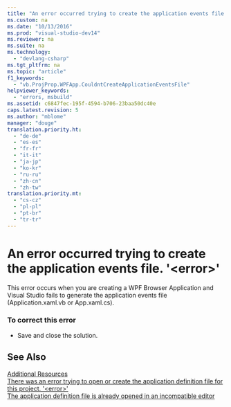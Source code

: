 ```yaml
---
title: "An error occurred trying to create the application events file. &#39;&lt;error&gt;&#39;"
ms.custom: na
ms.date: "10/13/2016"
ms.prod: "visual-studio-dev14"
ms.reviewer: na
ms.suite: na
ms.technology: 
  - "devlang-csharp"
ms.tgt_pltfrm: na
ms.topic: "article"
f1_keywords: 
  - "vb.ProjProp.WPFApp.CouldntCreateApplicationEventsFile"
helpviewer_keywords: 
  - "errors, msbuild"
ms.assetid: c6847fec-195f-4594-b706-23baa50dc40e
caps.latest.revision: 5
ms.author: "mblome"
manager: "douge"
translation.priority.ht: 
  - "de-de"
  - "es-es"
  - "fr-fr"
  - "it-it"
  - "ja-jp"
  - "ko-kr"
  - "ru-ru"
  - "zh-cn"
  - "zh-tw"
translation.priority.mt: 
  - "cs-cz"
  - "pl-pl"
  - "pt-br"
  - "tr-tr"
---
```

# An error occurred trying to create the application events file. &#39;&lt;error&gt;&#39;
This error occurs when you are creating a WPF Browser Application and Visual Studio fails to generate the application events file (Application.xaml.vb or App.xaml.cs).  
  
### To correct this error  
  
-   Save and close the solution.  
  
## See Also  
 [Additional Resources](../reference/additional-msbuild-resources.md)   
 [There was an error trying to open or create the application definition file for this project. '\<error>'](../misc/ca2f2204-acfc-4fc6-8306-4dfd96ec507f.md)   
 [The application definition file is already opened in an incompatible editor](../misc/the-application-definition-file-is-already-opened-in-an-incompatible-editor.md)